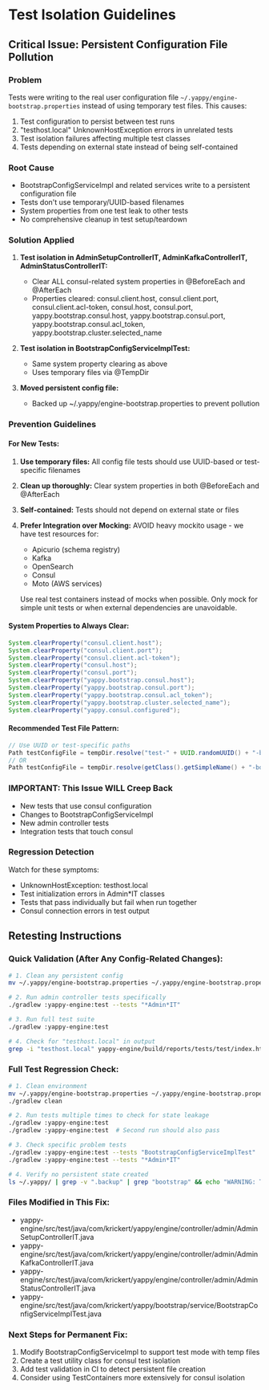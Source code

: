 # Test Isolation Guidelines

## Critical Issue: Persistent Configuration File Pollution

### Problem
Tests were writing to the real user configuration file `~/.yappy/engine-bootstrap.properties` instead of using temporary test files. This causes:

1. Test configuration to persist between test runs
2. "testhost.local" UnknownHostException errors in unrelated tests  
3. Test isolation failures affecting multiple test classes
4. Tests depending on external state instead of being self-contained

### Root Cause
- BootstrapConfigServiceImpl and related services write to a persistent configuration file
- Tests don't use temporary/UUID-based filenames
- System properties from one test leak to other tests
- No comprehensive cleanup in test setup/teardown

### Solution Applied
1. **Test isolation in AdminSetupControllerIT, AdminKafkaControllerIT, AdminStatusControllerIT:**
   - Clear ALL consul-related system properties in @BeforeEach and @AfterEach
   - Properties cleared: consul.client.host, consul.client.port, consul.client.acl-token, consul.host, consul.port, yappy.bootstrap.consul.host, yappy.bootstrap.consul.port, yappy.bootstrap.consul.acl_token, yappy.bootstrap.cluster.selected_name

2. **Test isolation in BootstrapConfigServiceImplTest:**
   - Same system property clearing as above
   - Uses temporary files via @TempDir

3. **Moved persistent config file:**
   - Backed up ~/.yappy/engine-bootstrap.properties to prevent pollution

### Prevention Guidelines

#### For New Tests:
1. **Use temporary files:** All config file tests should use UUID-based or test-specific filenames
2. **Clean up thoroughly:** Clear system properties in both @BeforeEach and @AfterEach
3. **Self-contained:** Tests should not depend on external state or files
4. **Prefer Integration over Mocking:** AVOID heavy mockito usage - we have test resources for:
   - Apicurio (schema registry)
   - Kafka 
   - OpenSearch
   - Consul
   - Moto (AWS services)
   
   Use real test containers instead of mocks when possible. Only mock for simple unit tests or when external dependencies are unavoidable.

#### System Properties to Always Clear:
```java
System.clearProperty("consul.client.host");
System.clearProperty("consul.client.port");
System.clearProperty("consul.client.acl-token");
System.clearProperty("consul.host");
System.clearProperty("consul.port");
System.clearProperty("yappy.bootstrap.consul.host");
System.clearProperty("yappy.bootstrap.consul.port");
System.clearProperty("yappy.bootstrap.consul.acl_token");
System.clearProperty("yappy.bootstrap.cluster.selected_name");
System.clearProperty("yappy.consul.configured");
```

#### Recommended Test File Pattern:
```java
// Use UUID or test-specific paths
Path testConfigFile = tempDir.resolve("test-" + UUID.randomUUID() + "-bootstrap.properties");
// OR
Path testConfigFile = tempDir.resolve(getClass().getSimpleName() + "-bootstrap.properties");
```

### **IMPORTANT: This Issue WILL Creep Back**
- New tests that use consul configuration
- Changes to BootstrapConfigServiceImpl
- New admin controller tests
- Integration tests that touch consul

### Regression Detection
Watch for these symptoms:
- UnknownHostException: testhost.local
- Test initialization errors in Admin*IT classes  
- Tests that pass individually but fail when run together
- Consul connection errors in test output

## Retesting Instructions

### Quick Validation (After Any Config-Related Changes):
```bash
# 1. Clean any persistent config
mv ~/.yappy/engine-bootstrap.properties ~/.yappy/engine-bootstrap.properties.backup 2>/dev/null || true

# 2. Run admin controller tests specifically
./gradlew :yappy-engine:test --tests "*Admin*IT"

# 3. Run full test suite
./gradlew :yappy-engine:test

# 4. Check for "testhost.local" in output
grep -i "testhost.local" yappy-engine/build/reports/tests/test/index.html || echo "No testhost.local found - Good!"
```

### Full Test Regression Check:
```bash
# 1. Clean environment
mv ~/.yappy/engine-bootstrap.properties ~/.yappy/engine-bootstrap.properties.backup 2>/dev/null || true
./gradlew clean

# 2. Run tests multiple times to check for state leakage
./gradlew :yappy-engine:test
./gradlew :yappy-engine:test  # Second run should also pass

# 3. Check specific problem tests
./gradlew :yappy-engine:test --tests "BootstrapConfigServiceImplTest"
./gradlew :yappy-engine:test --tests "*Admin*IT"

# 4. Verify no persistent state created
ls ~/.yappy/ | grep -v ".backup" | grep "bootstrap" && echo "WARNING: Test created persistent config!" || echo "Good - no persistent config"
```

### Files Modified in This Fix:
- yappy-engine/src/test/java/com/krickert/yappy/engine/controller/admin/AdminSetupControllerIT.java
- yappy-engine/src/test/java/com/krickert/yappy/engine/controller/admin/AdminKafkaControllerIT.java  
- yappy-engine/src/test/java/com/krickert/yappy/engine/controller/admin/AdminStatusControllerIT.java
- yappy-engine/src/test/java/com/krickert/yappy/bootstrap/service/BootstrapConfigServiceImplTest.java

### Next Steps for Permanent Fix:
1. Modify BootstrapConfigServiceImpl to support test mode with temp files
2. Create a test utility class for consul test isolation
3. Add test validation in CI to detect persistent file creation
4. Consider using TestContainers more extensively for consul isolation
